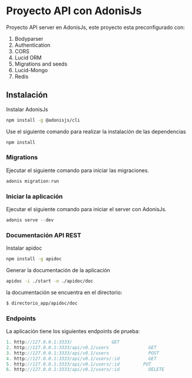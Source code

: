 # Proyecto API con AdonisJs

Proyecto API server en AdonisJs, este proyecto esta preconfigurado con:

1. Bodyparser
2. Authentication
3. CORS
4. Lucid ORM
5. Migrations and seeds
6. Lucid-Mongo
7. Redis

## Instalación

Instalar AdonisJs

```bash
npm install -g @adonisjs/cli
```

Use el siguiente comando para realizar la instalación de las dependencias

```bash
npm install
```

### Migrations

Ejecutar el siguiente comando para iniciar las migraciones.

```js
adonis migration:run
```
### Iniciar la aplicación

Ejecutar el siguiente comando para iniciar el server con AdonisJs.

```js
adonis serve --dev
```

### Documentación API REST

Instalar apidoc

```bash
npm install -g apidoc
```

Generar la documentación de la aplicación

```bash
apidoc -i ./start -o ./apidoc/doc
```

la documentación se encuentra en el directorio:

```bash
$ directorio_app/apidoc/doc
```

### Endpoints

La aplicación tiene los siguientes endpoints de prueba:

```js
1. http://127.0.0.1:3333/				GET
2. http://127.0.0.1:3333/api/v0.1/users				  GET
3. http://127.0.0.1:3333/api/v0.1/users				  POST
4. http://127.0.0.1:3333/api/v0.1/users/:id			  GET
5. http://127.0.0.1:3333/api/v0.1/users/:id         PUT
6. http://127.0.0.1:3333/api/v0.1/users/:id			  DELETE
```
